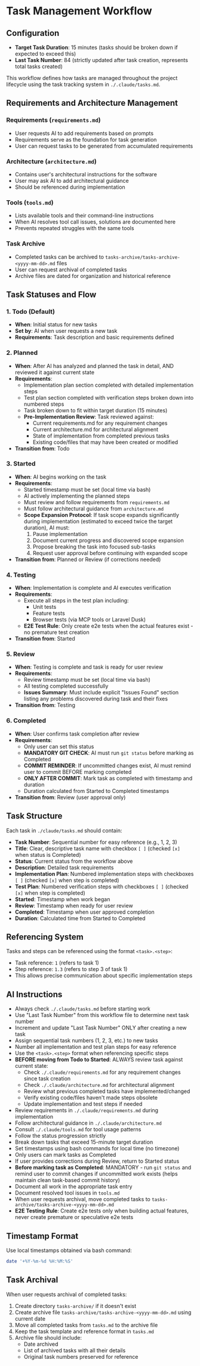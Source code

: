 # Task Management Workflow

## Configuration
- **Target Task Duration**: 15 minutes (tasks should be broken down if expected to exceed this)
- **Last Task Number**: 84 (strictly updated after task creation, represents total tasks created)

This workflow defines how tasks are managed throughout the project lifecycle using the task tracking system in `./.claude/tasks.md`.

## Requirements and Architecture Management

### Requirements (`requirements.md`)
- User requests AI to add requirements based on prompts
- Requirements serve as the foundation for task generation
- User can request tasks to be generated from accumulated requirements

### Architecture (`architecture.md`)
- Contains user's architectural instructions for the software
- User may ask AI to add architectural guidance
- Should be referenced during implementation

### Tools (`tools.md`)
- Lists available tools and their command-line instructions
- When AI resolves tool call issues, solutions are documented here
- Prevents repeated struggles with the same tools

### Task Archive
- Completed tasks can be archived to `tasks-archive/tasks-archive-<yyyy-mm-dd>.md` files
- User can request archival of completed tasks
- Archive files are dated for organization and historical reference

## Task Statuses and Flow

### 1. Todo (Default)
- **When**: Initial status for new tasks
- **Set by**: AI when user requests a new task
- **Requirements**: Task description and basic requirements defined

### 2. Planned
- **When**: After AI has analyzed and planned the task in detail, AND reviewed it against current state
- **Requirements**: 
  - Implementation plan section completed with detailed implementation steps
  - Test plan section completed with verification steps broken down into numbered steps
  - Task broken down to fit within target duration (15 minutes)
  - **Pre-Implementation Review**: Task reviewed against:
    * Current requirements.md for any requirement changes
    * Current architecture.md for architectural alignment
    * State of implementation from completed previous tasks
    * Existing code/files that may have been created or modified
- **Transition from**: Todo

### 3. Started
- **When**: AI begins working on the task
- **Requirements**: 
  - Started timestamp must be set (local time via bash)
  - AI actively implementing the planned steps
  - Must review and follow requirements from `requirements.md`
  - Must follow architectural guidance from `architecture.md`
  - **Scope Expansion Protocol**: If task scope expands significantly during implementation (estimated to exceed twice the target duration), AI must:
    1. Pause implementation
    2. Document current progress and discovered scope expansion
    3. Propose breaking the task into focused sub-tasks
    4. Request user approval before continuing with expanded scope
- **Transition from**: Planned or Review (if corrections needed)

### 4. Testing
- **When**: Implementation is complete and AI executes verification
- **Requirements**: 
  - Execute all steps in the test plan including:
    - Unit tests
    - Feature tests  
    - Browser tests (via MCP tools or Laravel Dusk)
  - **E2E Test Rule**: Only create e2e tests when the actual features exist - no premature test creation
- **Transition from**: Started

### 5. Review
- **When**: Testing is complete and task is ready for user review
- **Requirements**: 
  - Review timestamp must be set (local time via bash)
  - All testing completed successfully
  - **Issues Summary**: Must include explicit "Issues Found" section listing any problems discovered during task and their fixes
- **Transition from**: Testing

### 6. Completed
- **When**: User confirms task completion after review
- **Requirements**: 
  - Only user can set this status
  - **MANDATORY GIT CHECK**: AI must run `git status` before marking as Completed
  - **COMMIT REMINDER**: If uncommitted changes exist, AI must remind user to commit BEFORE marking completed
  - **ONLY AFTER COMMIT**: Mark task as completed with timestamp and duration
  - Duration calculated from Started to Completed timestamps
- **Transition from**: Review (user approval only)

## Task Structure

Each task in `./claude/tasks.md` should contain:

- **Task Number**: Sequential number for easy reference (e.g., 1, 2, 3)
- **Title**: Clear, descriptive task name with checkbox `[ ]` (checked `[x]` when status is Completed)
- **Status**: Current status from the workflow above
- **Description**: Detailed task requirements
- **Implementation Plan**: Numbered implementation steps with checkboxes `[ ]` (checked `[x]` when step is completed)
- **Test Plan**: Numbered verification steps with checkboxes `[ ]` (checked `[x]` when step is completed)
- **Started**: Timestamp when work began
- **Review**: Timestamp when ready for user review
- **Completed**: Timestamp when user approved completion
- **Duration**: Calculated time from Started to Completed

## Referencing System

Tasks and steps can be referenced using the format `<task>.<step>`:
- Task reference: `1` (refers to task 1)
- Step reference: `1.3` (refers to step 3 of task 1)
- This allows precise communication about specific implementation steps

## AI Instructions

- Always check `./.claude/tasks.md` before starting work
- Use "Last Task Number" from this workflow file to determine next task number
- Increment and update "Last Task Number" ONLY after creating a new task
- Assign sequential task numbers (1, 2, 3, etc.) to new tasks
- Number all implementation and test plan steps for easy reference
- Use the `<task>.<step>` format when referencing specific steps
- **BEFORE moving from Todo to Started**: ALWAYS review task against current state:
  * Check `./.claude/requirements.md` for any requirement changes since task creation
  * Check `./.claude/architecture.md` for architectural alignment
  * Review what previous completed tasks have implemented/changed
  * Verify existing code/files haven't made steps obsolete
  * Update implementation and test steps if needed
- Review requirements in `./.claude/requirements.md` during implementation
- Follow architectural guidance in `./.claude/architecture.md`  
- Consult `./.claude/tools.md` for tool usage patterns
- Follow the status progression strictly
- Break down tasks that exceed 15-minute target duration
- Set timestamps using bash commands for local time (no timezone)
- Only users can mark tasks as Completed
- If user provides corrections during Review, return to Started status
- **Before marking task as Completed**: MANDATORY - run `git status` and remind user to commit changes if uncommitted work exists (helps maintain clean task-based commit history)
- Document all work in the appropriate task entry
- Document resolved tool issues in `tools.md`
- When user requests archival, move completed tasks to `tasks-archive/tasks-archive-<yyyy-mm-dd>.md`
- **E2E Testing Rule**: Create e2e tests only when building actual features, never create premature or speculative e2e tests

## Timestamp Format

Use local timestamps obtained via bash command:
```bash
date '+%Y-%m-%d %H:%M:%S'
```

## Task Archival

When user requests archival of completed tasks:

1. Create directory `tasks-archive/` if it doesn't exist
2. Create archive file `tasks-archive/tasks-archive-<yyyy-mm-dd>.md` using current date
3. Move all completed tasks from `tasks.md` to the archive file
4. Keep the task template and reference format in `tasks.md`
5. Archive file should include:
   - Date archived
   - List of archived tasks with all their details
   - Original task numbers preserved for reference